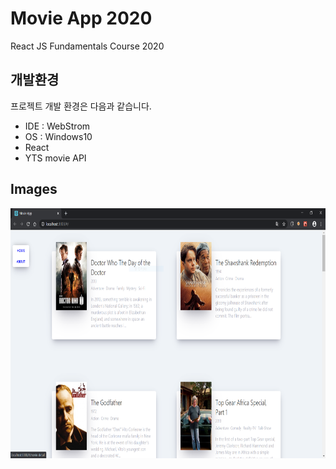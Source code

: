 # Movie App 2020

React JS Fundamentals Course 2020

## 개발환경

프로젝트 개발 환경은 다음과 같습니다.

* IDE : WebStrom
* OS : Windows10
* React
* YTS movie API

## Images
<img src="/src/images/capture1.PNG" width="1024" height="400px" title="movie_app" alt="movie_app"></img><br/>
